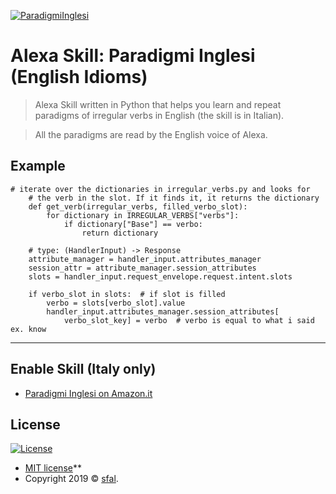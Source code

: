 <a href="https://www.amazon.it/sfal-Paradigmi-Inglesi/dp/B07Z4MCDSP/ref=sr_1_1?__mk_it_IT=%C3%85M%C3%85%C5%BD%C3%95%C3%91&keywords=paradigmi+inglesi&qid=1571733872&s=digital-skills&sr=1-1"><img src="https://i.imgur.com/FLaLMi8.png" title="ParadigmiInglesi" alt="ParadigmiInglesi"></a>

# Alexa Skill: Paradigmi Inglesi (English Idioms)

> Alexa Skill written in Python that helps you learn and repeat paradigms of irregular verbs in English (the skill is in Italian).

> All the paradigms are read by the English voice of Alexa.

## Example

```
# iterate over the dictionaries in irregular_verbs.py and looks for
    # the verb in the slot. If it finds it, it returns the dictionary
    def get_verb(irregular_verbs, filled_verbo_slot):
        for dictionary in IRREGULAR_VERBS["verbs"]:
            if dictionary["Base"] == verbo:
                return dictionary

    # type: (HandlerInput) -> Response
    attribute_manager = handler_input.attributes_manager
    session_attr = attribute_manager.session_attributes
    slots = handler_input.request_envelope.request.intent.slots

    if verbo_slot in slots:  # if slot is filled
        verbo = slots[verbo_slot].value
        handler_input.attributes_manager.session_attributes[
            verbo_slot_key] = verbo  # verbo is equal to what i said ex. know
```

---

## Enable Skill (Italy only)


- <a href="https://www.amazon.it/sfal-Paradigmi-Inglesi/dp/B07Z4MCDSP/ref=sr_1_1?__mk_it_IT=%C3%85M%C3%85%C5%BD%C3%95%C3%91&keywords=paradigmi+inglesi&qid=1571733872&s=digital-skills&sr=1-1" target="_blank">Paradigmi Inglesi on Amazon.it</a>


## License

[![License](http://img.shields.io/:license-mit-blue.svg?style=flat-square)](http://badges.mit-license.org)

- [MIT license](http://opensource.org/licenses/mit-license.php)**
- Copyright 2019 © <a href="https://github.com/sfal" target="_blank">sfal</a>.
